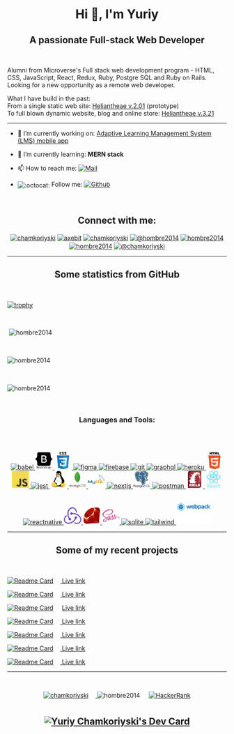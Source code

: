 <h1 align="center">Hi 👋, I'm Yuriy</h1>
<h2 align="center">A passionate Full-stack Web Developer</h2></br>

<p>Alumni from Microverse's Full stack web development program - HTML, CSS, JavaScript, React, Redux, Ruby, Postgre SQL and Ruby on Rails.
Looking for a new opportunity as a remote web developer.</p>

What I have build in the past:</br>
From a single static web site: [Heliantheae v.2.01](https://heliantheae.netlify.app/en/index_en.html) (prototype)</br>
To full blown dynamic website, blog and online store: [Heliantheae v.3.21](https://heliantheae.bg/en)

---

- 🔭 I’m currently working on: [Adaptive Learning Management System (LMS) mobile app](https://github.com/Hombre2014/lms)
- 🌱 I’m currently learning: **MERN stack**

- 📫 How to reach me: <a href="mailto:chamkoriyski@gmail.com"><img src="https://img.shields.io/badge/Gmail-chamkoriyski@gmail.com-blue?logo=Gmail&amp;logoColor=red&amp;labelColor=white" alt="Mail" data-canonical-src="https://img.shields.io/badge/Gmail-chamkoriyski@gmail.com-blue?logo=Gmail&amp;logoColor=red&amp;labelColor=white" style="max-width: 100%;"></a>
- <img class="emoji" title=":octocat:" alt=":octocat:" src="https://github.githubassets.com/images/icons/emoji/octocat.png" height="20" width="20" align="absmiddle"> Follow me: <a href="https://github.com/Hombre2014"><img src="https://img.shields.io/github/followers/Hombre2014?label=Follow%20Me&amp;style=social" alt="Github" data-canonical-src="https://img.shields.io/github/followers/Hombre2014?label=Follow%20Me&amp;style=social" style="max-width: 100%;"></a>

</br>
<h2 align="center">Connect with me:</h2>
<p align="center">
<a href="https://twitter.com/chamkoriyski" target="blank"><img align="center" src="https://raw.githubusercontent.com/rahuldkjain/github-profile-readme-generator/master/src/images/icons/Social/twitter.svg" alt="chamkoriyski" height="30" width="40" /></a>
<a href="https://linkedin.com/in/axebit" target="blank"><img align="center" src="https://raw.githubusercontent.com/rahuldkjain/github-profile-readme-generator/master/src/images/icons/Social/linked-in-alt.svg" alt="axebit" height="30" width="40" /></a>
<a href="https://www.hackerrank.com/chamkoriyski" target="blank"><img align="center" src="https://raw.githubusercontent.com/rahuldkjain/github-profile-readme-generator/master/src/images/icons/Social/hackerrank.svg" alt="chamkoriyski" height="30" width="40" /></a>
<a href="https://codepen.io/@hombre2014" target="blank"><img align="center" src="https://raw.githubusercontent.com/rahuldkjain/github-profile-readme-generator/master/src/images/icons/Social/codepen.svg" alt="@hombre2014" height="30" width="40" /></a>
<a href="https://stackoverflow.com/users/hombre2014" target="blank"><img align="center" src="https://raw.githubusercontent.com/rahuldkjain/github-profile-readme-generator/master/src/images/icons/Social/stack-overflow.svg" alt="hombre2014" height="30" width="40" /></a>
<a href="https://codesandbox.com/hombre2014" target="blank"><img align="center" src="https://raw.githubusercontent.com/rahuldkjain/github-profile-readme-generator/master/src/images/icons/Social/codesandbox.svg" alt="hombre2014" height="30" width="40" /></a>
<a href="https://medium.com/@chamkoriyski" target="blank"><img align="center" src="https://raw.githubusercontent.com/rahuldkjain/github-profile-readme-generator/master/src/images/icons/Social/medium.svg" alt="@chamkoriyski" height="30" width="40" /></a>
</p>

---

<h2 align="center">Some statistics from GitHub</h2></br>

[![trophy](https://github-profile-trophy.vercel.app/?username=Hombre2014&margin-w=15)](https://github.com/ryo-ma/github-profile-trophy)

</br><p>&nbsp;<img align="center" src="https://github-readme-stats.vercel.app/api?username=hombre2014&show_icons=true&locale=en" alt="hombre2014" /></p></br>

<p><img align="center" src="https://github-readme-streak-stats.herokuapp.com/?user=hombre2014&" alt="hombre2014" /></p></br>

<p><img align="center" src="https://github-readme-stats.vercel.app/api/top-langs?username=hombre2014&show_icons=true&locale=en&layout=compact" alt="hombre2014" /></p></br>

<!-- <h2 align="center">Languages and Tools:</h2>
</br>
<p align="left">
  <a href="https://www.w3.org/html/" target="_blank" rel="noreferrer noopener">
    <img src="https://raw.githubusercontent.com/devicons/devicon/master/icons/html5/html5-original-wordmark.svg" alt="html5" width="40" height="40" style="margin-right: 1rem;"/>
  </a>
  <a href="https://www.w3schools.com/css/" target="_blank" rel="noreferrer noopener"> <img src="https://raw.githubusercontent.com/devicons/devicon/master/icons/css3/css3-original-wordmark.svg" alt="css3" width="40" height="40" style="margin-right: 1rem;"/>
  </a>
  <a href="https://sass-lang.com" target="_blank" rel="noreferrer noopener">
    <img src="https://raw.githubusercontent.com/devicons/devicon/master/icons/sass/sass-original.svg" alt="sass" width="40" height="40" style="margin-right: 1rem;"/>
  </a>
  <a href="https://www.figma.com/" target="_blank" rel="noreferrer noopener noopener"> <img src="https://www.vectorlogo.zone/logos/figma/figma-icon.svg" alt="figma" width="40" height="40" style="margin-right: 1rem;"/>
  </a>
  <a href="https://getbootstrap.com" target="_blank" rel="noreferrer noopener">
    <img src="https://raw.githubusercontent.com/devicons/devicon/master/icons/bootstrap/bootstrap-plain-wordmark.svg" alt="bootstrap" width="40" height="40" style="margin-right: 1rem;"/>
  </a>
  <a href="https://developer.mozilla.org/en-US/docs/Web/JavaScript" target="_blank" rel="noreferrer noopener">
    <img src="https://raw.githubusercontent.com/devicons/devicon/master/icons/javascript/javascript-original.svg" alt="javascript" width="40" height="40" style="margin-right: 1rem;"/>
  </a>
  <a href="https://jestjs.io" target="_blank" rel="noreferrer noopener"> <img src="https://www.vectorlogo.zone/logos/jestjsio/jestjsio-icon.svg" alt="jest" width="40" height="40" style="margin-right: 1rem;"/>
  </a>
  <a href="https://reactjs.org/" target="_blank" rel="noreferrer noopener"> <img src="https://raw.githubusercontent.com/devicons/devicon/master/icons/react/react-original-wordmark.svg" alt="react" width="40" height="40" style="margin-right: 1rem;"/>
  </a>
  <a href="https://redux.js.org" target="_blank" rel="noreferrer noopener"> <img src="https://raw.githubusercontent.com/devicons/devicon/master/icons/redux/redux-original.svg" alt="redux" width="40" height="40" style="margin-right: 1rem;"/>
  </a>
  <a href="https://www.mysql.com/" target="_blank" rel="noreferrer noopener">
    <img src="https://raw.githubusercontent.com/devicons/devicon/master/icons/mysql/mysql-original-wordmark.svg" alt="mysql" width="40" height="40" style="margin-right: 1rem;"/>
  </a>
  <a href="https://www.ruby-lang.org/en/" target="_blank" rel="noreferrer noopener"> <img src="https://raw.githubusercontent.com/devicons/devicon/master/icons/ruby/ruby-original.svg" alt="ruby" width="40" height="40"/> </a>
  <a href="https://rubyonrails.org" target="_blank" rel="noreferrer noopener"> <img src="https://raw.githubusercontent.com/devicons/devicon/master/icons/rails/rails-original-wordmark.svg" alt="rails" width="40" height="40"/>
  </a>
  <a href="https://tailwindcss.com/" target="_blank" rel="noreferrer noopener"> <img src="https://www.vectorlogo.zone/logos/tailwindcss/tailwindcss-icon.svg" alt="tailwind" width="40" height="40"/> </a>
  <a href="https://webpack.js.org" target="_blank" rel="noreferrer noopener">
    <img src="https://raw.githubusercontent.com/devicons/devicon/d00d0969292a6569d45b06d3f350f463a0107b0d/icons/webpack/webpack-original-wordmark.svg" alt="webpack" width="80" height="80" style="margin-right: 1rem; vertical-align: -95% !important;"/>
  </a>
  <a href="https://babeljs.io/" target="_blank" rel="noreferrer noopener"> <img src="https://www.vectorlogo.zone/logos/babeljs/babeljs-icon.svg" alt="babel" width="40" height="40" style="margin-right: 1rem;"/>
  </a>
  <a href="https://www.linux.org/" target="_blank" rel="noreferrer noopener"> <img src="https://raw.githubusercontent.com/devicons/devicon/master/icons/linux/linux-original.svg" alt="linux" width="40" height="40" style="margin-right: 1rem;"/>
  </a>
  <a href="https://git-scm.com/" target="_blank" rel="noreferrer noopener">
    <img src="https://www.vectorlogo.zone/logos/git-scm/git-scm-icon.svg" alt="git" width="40" height="40" style="margin-right: 1rem;" />
  </a>
  <a href="https://postman.com" target="_blank" rel="noreferrer noopener"> <img src="https://www.vectorlogo.zone/logos/getpostman/getpostman-icon.svg" alt="postman" width="40" height="40" style="margin-right: 1rem;"/>
  </a>
  <a href="https://firebase.google.com/" target="_blank" rel="noreferrer noopener"> <img src="https://www.vectorlogo.zone/logos/firebase/firebase-icon.svg" alt="firebase" width="40" height="40" style="margin-right: 1rem;"/>
  </a>
  <a href="https://heroku.com" target="_blank" rel="noreferrer noopener"> <img src="https://www.vectorlogo.zone/logos/heroku/heroku-icon.svg" alt="heroku" width="40" height="40" style="margin-right: 1rem;"/>
  </a>
  <a href="https://zapier.com" target="_blank" rel="noreferrer noopener"> <img src="https://www.vectorlogo.zone/logos/zapier/zapier-icon.svg" alt="zapier" width="40" height="40"/>
  </a>
</p> -->

<h3 align="center">Languages and Tools:</h3></br></br>
<p align="center"> <a href="https://babeljs.io/" target="_blank" rel="noreferrer"> <img src="https://www.vectorlogo.zone/logos/babeljs/babeljs-icon.svg" alt="babel" width="40" height="40"/> </a> <a href="https://getbootstrap.com" target="_blank" rel="noreferrer"> <img src="https://raw.githubusercontent.com/devicons/devicon/master/icons/bootstrap/bootstrap-plain-wordmark.svg" alt="bootstrap" width="40" height="40"/> </a> <a href="https://www.w3schools.com/css/" target="_blank" rel="noreferrer"> <img src="https://raw.githubusercontent.com/devicons/devicon/master/icons/css3/css3-original-wordmark.svg" alt="css3" width="40" height="40"/> </a> <a href="https://www.figma.com/" target="_blank" rel="noreferrer"> <img src="https://www.vectorlogo.zone/logos/figma/figma-icon.svg" alt="figma" width="40" height="40"/> </a> <a href="https://firebase.google.com/" target="_blank" rel="noreferrer"> <img src="https://www.vectorlogo.zone/logos/firebase/firebase-icon.svg" alt="firebase" width="40" height="40"/> </a> <a href="https://git-scm.com/" target="_blank" rel="noreferrer"> <img src="https://www.vectorlogo.zone/logos/git-scm/git-scm-icon.svg" alt="git" width="40" height="40"/> </a> <a href="https://graphql.org" target="_blank" rel="noreferrer"> <img src="https://www.vectorlogo.zone/logos/graphql/graphql-icon.svg" alt="graphql" width="40" height="40"/> </a> <a href="https://heroku.com" target="_blank" rel="noreferrer"> <img src="https://www.vectorlogo.zone/logos/heroku/heroku-icon.svg" alt="heroku" width="40" height="40"/> </a> <a href="https://www.w3.org/html/" target="_blank" rel="noreferrer"> <img src="https://raw.githubusercontent.com/devicons/devicon/master/icons/html5/html5-original-wordmark.svg" alt="html5" width="40" height="40"/> </a> <a href="https://developer.mozilla.org/en-US/docs/Web/JavaScript" target="_blank" rel="noreferrer"> <img src="https://raw.githubusercontent.com/devicons/devicon/master/icons/javascript/javascript-original.svg" alt="javascript" width="40" height="40"/> </a> <a href="https://jestjs.io" target="_blank" rel="noreferrer"> <img src="https://www.vectorlogo.zone/logos/jestjsio/jestjsio-icon.svg" alt="jest" width="40" height="40"/> </a> <a href="https://www.linux.org/" target="_blank" rel="noreferrer"> <img src="https://raw.githubusercontent.com/devicons/devicon/master/icons/linux/linux-original.svg" alt="linux" width="40" height="40"/> </a> <a href="https://www.mongodb.com/" target="_blank" rel="noreferrer"> <img src="https://raw.githubusercontent.com/devicons/devicon/master/icons/mongodb/mongodb-original-wordmark.svg" alt="mongodb" width="40" height="40"/> </a> <a href="https://www.mysql.com/" target="_blank" rel="noreferrer"> <img src="https://raw.githubusercontent.com/devicons/devicon/master/icons/mysql/mysql-original-wordmark.svg" alt="mysql" width="40" height="40"/> </a> <a href="https://nextjs.org/" target="_blank" rel="noreferrer"> <img src="https://cdn.worldvectorlogo.com/logos/nextjs-2.svg" alt="nextjs" width="40" height="40"/> </a> <a href="https://www.postgresql.org" target="_blank" rel="noreferrer"> <img src="https://raw.githubusercontent.com/devicons/devicon/master/icons/postgresql/postgresql-original-wordmark.svg" alt="postgresql" width="40" height="40"/> </a> <a href="https://postman.com" target="_blank" rel="noreferrer"> <img src="https://www.vectorlogo.zone/logos/getpostman/getpostman-icon.svg" alt="postman" width="40" height="40"/> </a> <a href="https://rubyonrails.org" target="_blank" rel="noreferrer"> <img src="https://raw.githubusercontent.com/devicons/devicon/master/icons/rails/rails-original-wordmark.svg" alt="rails" width="40" height="40"/> </a> <a href="https://reactjs.org/" target="_blank" rel="noreferrer"> <img src="https://raw.githubusercontent.com/devicons/devicon/master/icons/react/react-original-wordmark.svg" alt="react" width="40" height="40"/> </a> <a href="https://reactnative.dev/" target="_blank" rel="noreferrer"> <img src="https://reactnative.dev/img/header_logo.svg" alt="reactnative" width="40" height="40"/> </a> <a href="https://redux.js.org" target="_blank" rel="noreferrer"> <img src="https://raw.githubusercontent.com/devicons/devicon/master/icons/redux/redux-original.svg" alt="redux" width="40" height="40"/> </a> <a href="https://www.ruby-lang.org/en/" target="_blank" rel="noreferrer"> <img src="https://raw.githubusercontent.com/devicons/devicon/master/icons/ruby/ruby-original.svg" alt="ruby" width="40" height="40"/> </a> <a href="https://sass-lang.com" target="_blank" rel="noreferrer"> <img src="https://raw.githubusercontent.com/devicons/devicon/master/icons/sass/sass-original.svg" alt="sass" width="40" height="40"/> </a> <a href="https://www.sqlite.org/" target="_blank" rel="noreferrer"> <img src="https://www.vectorlogo.zone/logos/sqlite/sqlite-icon.svg" alt="sqlite" width="40" height="40"/> </a> <a href="https://tailwindcss.com/" target="_blank" rel="noreferrer"> <img src="https://www.vectorlogo.zone/logos/tailwindcss/tailwindcss-icon.svg" alt="tailwind" width="40" height="40"/> </a> <a href="https://webpack.js.org" target="_blank" rel="noreferrer"> <img src="https://raw.githubusercontent.com/devicons/devicon/d00d0969292a6569d45b06d3f350f463a0107b0d/icons/webpack/webpack-original-wordmark.svg" alt="webpack" width="80" height="80"/> </a> </p>

---

<h2 align="center">Some of my recent projects</h2></br>

[![Readme Card](https://github-readme-stats.vercel.app/api/pin/?username=Hombre2014&repo=Portfolio-tracker)](https://github.com/Hombre2014/Portfolio-tracker)<a href="https://portfolio-tracker-production.up.railway.app/" target="_blank" rel="noreferrer noopener" style="margin-left: 1rem;"> Live link</a>

[![Readme Card](https://github-readme-stats.vercel.app/api/pin/?username=Hombre2014&repo=Dashboard)](https://github.com/Hombre2014/Dashboard)<a href="https://yuriy-dashboard.netlify.app/" target="_blank" rel="noreferrer noopener" style="margin-left: 1rem;"> Live link</a>

[![Readme Card](https://github-readme-stats.vercel.app/api/pin/?username=Hombre2014&repo=tiktik_app)](https://github.com/Hombre2014/tiktik_app) <a href="https://rodata-tiktik.netlify.app/" target="_blank" rel="noreferrer noopener" style="margin-left: 1rem;">Live link</a>

[![Readme Card](https://github-readme-stats.vercel.app/api/pin/?username=Hombre2014&repo=My-React-Portfolio)](https://github.com/Hombre2014/My-React-Portfolio)<a href="https://yuriy-portfolio.netlify.app/" target="_blank" rel="noreferrer noopener" style="margin-left: 1rem;"> Live link</a>

[![Readme Card](https://github-readme-stats.vercel.app/api/pin/?username=Hombre2014&repo=Budget)](https://github.com/Hombre2014/Budget)<a href="https://yuriy-budget-tracker.herokuapp.com/" target="_blank" rel="noreferrer noopener" style="margin-left: 1rem;"> Live link</a>

[![Readme Card](https://github-readme-stats.vercel.app/api/pin/?username=Hombre2014&repo=Send-Crypto)](https://github.com/Hombre2014/Send-Crypto)<a href="https://send-ethereum.netlify.app/" target="_blank" rel="noreferrer noopener" style="margin-left: 1rem;"> Live link</a>

[![Readme Card](https://github-readme-stats.vercel.app/api/pin/?username=Hombre2014&repo=Cryptoverse)](https://github.com/Hombre2014/Cryptoverse)<a href="https://yuriy-cryptoverse.netlify.app/" target="_blank" rel="noreferrer noopener" style="margin-left: 1rem;"> Live link</a>

---

</br>
<p align="center"><a href="https://twitter.com/Chamkoriyski" target="blank">
<img src="https://img.shields.io/twitter/follow/chamkoriyski?logo=twitter&style=for-the-badge" alt="chamkoriyski" style="margin-right: 1rem;" />
</a>
<img src="https://komarev.com/ghpvc/?username=hombre2014&label=Profile%20views&color=0e75b6&style=flat" alt="hombre2014" style="margin-right: 1rem;"/>
<a href="https://www.hackerrank.com/chamkoriyski" rel="nofollow"><img src="https://camo.githubusercontent.com/2500e7254bddd53d40d5bfd313d463d5cdff3c29f5bf254d9d7e6a681674fb5f/68747470733a2f2f696d672e736869656c64732e696f2f62616467652f2d4861636b657272616e6b2d3245433836363f7374796c653d666f722d7468652d6261646765266c6f676f3d4861636b657252616e6b266c6f676f436f6c6f723d7768697465" alt="HackerRank" data-canonical-src="https://img.shields.io/badge/-Hackerrank-2EC866?style=for-the-badge&amp;logo=HackerRank&amp;logoColor=white" style="max-width: 100%;"></a>
</p>

# <h2 align="center"><a href="https://app.daily.dev/Hombre2014"><img src="https://api.daily.dev/devcards/db2968d321b04e23b66c51e1359a7ac3.png?r=u3x" width="300" alt="Yuriy Chamkoriyski's Dev Card"/></a></h2>

